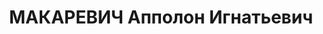 ---
title: МАКАРЕВИЧ Апполон Игнатьевич
description: "22.08.1899, Білорусь, м.Монастирщина, білорус, освiта вища, військовослужбовець,\
  \ колишній член ВКП(б). \n  Арешт. 21.08.1937. Військовою колегією Верховного Суду\
  \ СРСР за ст. 54-1-б КК УРСР (зрада батьківщини військовослужбовцем), ст. 54-8 КК\
  \ УРСР (терористичний акт), ст. 54-11 КК УРСР (підготування до контрреволюційних\
  \ злочинів) 21.11.1937 засуджений до ВМП, конфіскація усього майна, розстріляний\
  \ 21.11.1937р. у м. Києві"
---